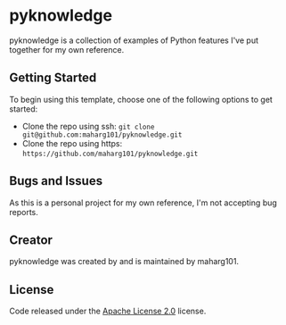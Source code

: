 # pyknowledge

pyknowledge is a collection of examples of Python features I've put together for my own reference.

## Getting Started

To begin using this template, choose one of the following options to get started:
* Clone the repo using ssh: `git clone git@github.com:maharg101/pyknowledge.git`
* Clone the repo using https: `https://github.com/maharg101/pyknowledge.git`

## Bugs and Issues

As this is a personal project for my own reference, I'm not accepting bug reports.

## Creator

pyknowledge was created by and is maintained by maharg101.

## License

Code released under the [Apache License 2.0](https://github.com/maharg101/pyknowledge/blob/develop/LICENSE) license.
